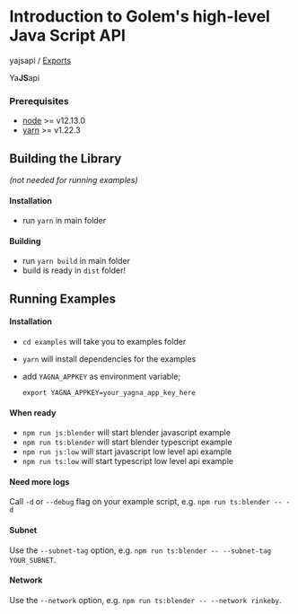 # Introduction to Golem's high-level Java Script API

yajsapi / [Exports](modules/)

Ya**JS**api   
  


### Prerequisites

* [node](https://nodejs.org/en/) &gt;= v12.13.0
* [yarn](https://classic.yarnpkg.com/en/docs/install/) &gt;= v1.22.3

## Building the Library

_\(not needed for running examples\)_

#### Installation

* run `yarn` in main folder

#### Building

* run `yarn build` in main folder
* build is ready in `dist` folder!

## Running Examples

#### Installation

* `cd examples`  will take you to examples folder
* `yarn`   will install dependencies for the examples
* add `YAGNA_APPKEY` as environment variable; 

  ```text
  export YAGNA_APPKEY=your_yagna_app_key_here
  ```

#### When ready

* `npm run js:blender`  will start blender javascript example
* `npm run ts:blender`  will start blender typescript example
* `npm run js:low`   will start javascript low level api example
* `npm run ts:low`   will start typescript low level api example

#### Need more logs

Call `-d` or `--debug` flag on your example script, e.g. `npm run ts:blender -- -d`

#### Subnet

Use the `--subnet-tag` option, e.g. `npm run ts:blender -- --subnet-tag YOUR_SUBNET`.

#### Network

Use the `--network` option, e.g. `npm run ts:blender -- --network rinkeby`.

